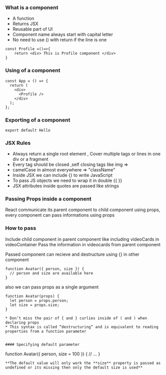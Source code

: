 ### What is a component 
* A function
* Returns JSX
* Reusable part of UI
* Component name always start with capital letter 
* No need to use () with return if the line is one

```
const Profile =()=>{
    return <div> This is Profile component </div>
}
```

### Using of a component
```
const App = () => {
  return (
    <div>
      <Profile />
    </div>
  );
};
```
### Exporting of a component
``` 
export default Hello
```

### JSX Rules 
* Always return a single root element , Cover multiple tags or lines in one div or a fragment 
* Every tag should be closed ,self closing tags like img => <img/>
* camelCase in almost everywhere => "className"
* Inside JSX we can include {} to write JavaScript
* To pass  JS objects we need to wrap it in double {{  }}
* JSX attributes inside quotes are passed like strings 

### Passing Props inside a component
React communicate its parent component to child component using props,
every component can pass informations using props 

### How to pass
Include child component in parent component like including videoCards in videoContainer
Pass the information in videocards from parent component

Passed component can recieve and destructure using {} in other component
```
function Avatar({ person, size }) {
  // person and size are available here
}
````
also we can pass props as a single argument 

```
function Avatar(props) {
  let person = props.person;
  let size = props.size;
}

* Don’t miss the pair of { and } curlies inside of ( and ) when declaring props
* This syntax is called “destructuring” and is equivalent to reading properties from a function parameter


#### Specifying default parameter

```
function Avatar({ person, size = 100 }) {
  // ...
}
```
**The default value will only work the **size** property is passed as undefined or its missing then only the default size is used**



